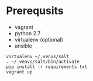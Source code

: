 # Prerequsits

* vagrant
* python 2.7
* virtualenv (optional)
* ansible

```shell
virtualenv ~/.venvs/salt
. ~/.venvs/salt/bin/activate
pip install -r requirements.txt
vagrant up
```
